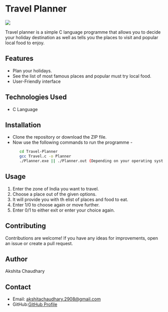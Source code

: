 # Travel Planner
![](https://tse2.mm.bing.net/th?id=OIP.d5N-XxqcvmLN-ftjsfGCMQHaHa&pid=Api&P=0&h=180
)

Travel planner is a simple C language programme that allows you to decide your holiday destination as well as tells you the places to visit and popular local food to enjoy.

## Features
- Plan your holidays.
- See the list of most famous places and    popular must try local food. 
- User-Friendly interface

## Technologies Used 
- C Language

## Installation
- Clone the repository or download the ZIP file.
- Now use the following commands to run the programme -
  ```bash
     cd Travel-Planner
     gcc Travel.c -o Planner
     ./Planner.exe || ./Planner.out (Depending on your operating system)
  ```

## Usage
1. Enter the zone of India you want to travel.
2. Choose a place out of the given options.
3. It will provide you with th elist of places and food to eat.
4. Enter 1/0 to choose again or move further.
5. Enter 0/1 to either exit or enter your choice again.


## Contributing
Contributions are welcome! If you have any ideas for improvements, open an issue or create a pull request.

## Author
Akshita Chaudhary

## Contact
- Email: akshitachaudhary.2908@gmail.com
- GitHub:[GitHub Profile](github.com/Aksh2908)
